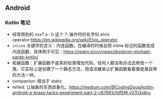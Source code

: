 ## Android

### Kotlin 笔记
- 经常用到的 xxx? a : b 这个 ?: 操作符的名字叫 elvis operator:https://en.wikipedia.org/wiki/Elvis_operator 
- `inline` 关键字的含义：内连函数。在编译的时候会把 inline 标记的函数变成内连函数，具体例子可见：https://realm.io/cn/news/droidcon-michael-pardo-kotlin/
- 拓展函数：扩展函数不是真的给类增加代码，任何人都没有办法去修改一个类，它实际上是创建了一个静态方法，用语法糖来让扩展函数看着像是类自带的方法一样。
- companion: 相当于 static 
- refied: 让抽象的东西具象化。https://medium.com/@CodingDoug/kotlin-android-a-brass-tacks-experiment-part-2-c67661cfdf5f#.v57h3xbru

